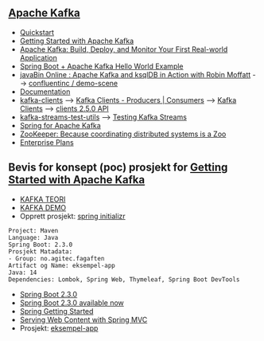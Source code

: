 ## [Apache Kafka](https://kafka.apache.org/)
- [Quickstart](https://kafka.apache.org/quickstart)
- [Getting Started with Apache Kafka](https://app.pluralsight.com/library/courses/apache-kafka-getting-started/table-of-contents)
- [Apache Kafka: Build, Deploy, and Monitor Your First Real-world Application](https://app.pluralsight.com/library/courses/kafka-build-deploy-monitor-real-world-application/table-of-contents)
- [Spring Boot + Apache Kafka Hello World Example](https://www.javainuse.com/spring/spring-boot-apache-kafka-hello-world)
- [javaBin Online : Apache Kafka and ksqlDB in Action with Robin Moffatt](https://www.meetup.com/javaBin/events/270058786/) --> [confluentinc / demo-scene](https://github.com/confluentinc/demo-scene)
- [Documentation](http://kafka.apache.org/documentation.html)
- [kafka-clients](https://mvnrepository.com/artifact/org.apache.kafka/kafka-clients) --> [Kafka Clients - Producers | Consumers](https://jaceklaskowski.gitbooks.io/apache-kafka/kafka-clients.html) --> [Kafka Clients](https://docs.confluent.io/current/clients/index.html) --> [clients 2.5.0 API](https://javadoc.io/doc/org.apache.kafka/kafka-clients/latest/index.html)
- [kafka-streams-test-utils](https://mvnrepository.com/artifact/org.apache.kafka/kafka-streams-test-utils) --> [Testing Kafka Streams](https://kafka.apache.org/22/documentation/streams/developer-guide/testing.html)
- [Spring for Apache Kafka](https://spring.io/projects/spring-kafka)
- [ZooKeeper: Because coordinating distributed systems is a Zoo](https://cwiki.apache.org/confluence/display/ZOOKEEPER/Index)
- [Enterprise Plans](https://www.cloudkarafka.com/plans.html)

## Bevis for konsept (poc) prosjekt for [Getting Started with Apache Kafka](https://app.pluralsight.com/library/courses/apache-kafka-getting-started/table-of-contents)
- [KAFKA TEORI](https://github.com/pedalv/JavaApp/blob/master/Kafka/Kafka-teori.md)
- [KAFKA DEMO](https://github.com/pedalv/JavaApp/blob/master/Kafka/Kafka-demo.md)
- Opprett prosjekt: [spring initializr](https://start.spring.io/)

```
Project: Maven
Language: Java
Spring Boot: 2.3.0
Prosjekt Matadata:
- Group: no.agitec.fagaften
Artifact og Name: eksempel-app
Java: 14
Dependencies: Lombok, Spring Web, Thymeleaf, Spring Boot DevTools
```
- [Spring Boot 2.3.0](https://github.com/spring-projects/spring-boot/wiki/Spring-Boot-2.3-Release-Notes)
- [Spring Boot 2.3.0 available now](https://spring.io/blog/2020/05/15/spring-boot-2-3-0-available-now)
- [Spring Getting Started](https://docs.spring.io/spring-boot/docs/current/reference/html/getting-started.html)
- [Serving Web Content with Spring MVC](https://spring.io/guides/gs/serving-web-content/)
- Prosjekt: [eksempel-app](https://github.com/pedalv/JavaApp/blob/master/Kafka/eksempel-app)